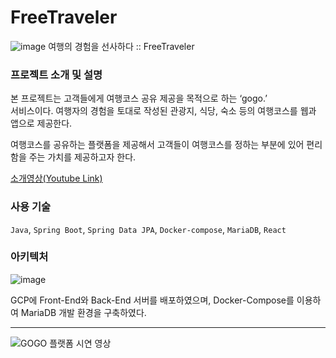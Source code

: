 # FreeTraveler
![image](https://user-images.githubusercontent.com/56144682/173309846-45503513-4340-403c-adfe-d790ab0510df.png)
여행의 경험을 선사하다 :: FreeTraveler  

### 프로젝트 소개 및 설명
 본 프로젝트는 고객들에게 여행코스 공유 제공을 목적으로 하는 ‘gogo.’  
서비스이다. 여행자의 경험을 토대로 작성된 관광지, 식당, 숙소 등의 여행코스를 웹과 앱으로 제공한다.  

여행코스를 공유하는 플랫폼을 제공해서 고객들이 여행코스를 정하는 부분에 있어 편리함을 주는 가치를 제공하고자 한다.

[소개영상(Youtube Link)](https://youtu.be/wH7AhaALoAQ)

### 사용 기술
`Java`, `Spring Boot`, `Spring Data JPA`, `Docker-compose`, `MariaDB`, `React`

### 아키텍처
![image](https://user-images.githubusercontent.com/56144682/173308300-5b12f573-b3b2-4793-aa88-044e2ef50b29.png)

GCP에 Front-End와 Back-End 서버를 배포하였으며,
Docker-Compose를 이용하여 MariaDB 개발 환경을 구축하였다.  

---

![GOGO 플랫폼 시연 영상](https://user-images.githubusercontent.com/56144682/173310448-a9b1d347-c3ec-426a-a6f0-dcb4b6212494.png)
